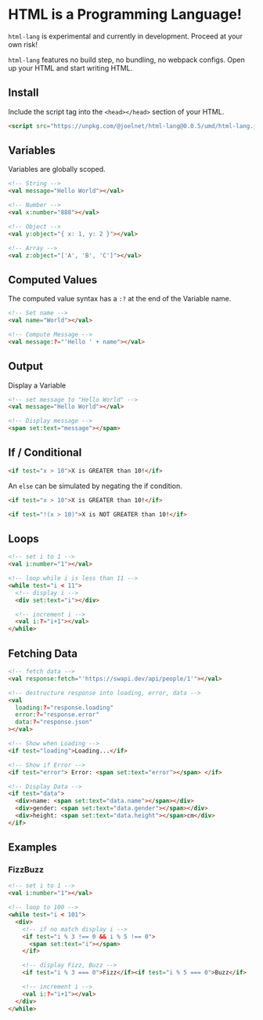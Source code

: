 # HTML is a Programming Language!

`html-lang` is experimental and currently in development. Proceed at your own risk!

`html-lang` features no build step, no bundling, no webpack configs. Open up your HTML and start writing HTML.

## Install

Include the script tag into the `<head></head>` section of your HTML.

```html
<script src="https://unpkg.com/@joelnet/html-lang@0.0.5/umd/html-lang.js"></script>
```

## Variables

Variables are globally scoped.

```html
<!-- String -->
<val message="Hello World"></val>

<!-- Number -->
<val x:number="888"></val>

<!-- Object -->
<val y:object="{ x: 1, y: 2 }"></val>

<!-- Array -->
<val z:object="['A', 'B', 'C']"></val>
```

## Computed Values

The computed value syntax has a `:?` at the end of the Variable name.

```html
<!-- Set name -->
<val name="World"></val>

<!-- Compute Message -->
<val message:?="'Hello ' + name"></val>
```

## Output

Display a Variable

```html
<!-- set message to "Hello World" -->
<val message="Hello World"></val>

<!-- Display message -->
<span set:text="message"></span>
```

## If / Conditional

```html
<if test="x > 10">X is GREATER than 10!</if>
```

An `else` can be simulated by negating the if condition.

```html
<if test="x > 10">X is GREATER than 10!</if>

<if test="!(x > 10)">X is NOT GREATER than 10!</if>
```

## Loops

```html
<!-- set i to 1 -->
<val i:number="1"></val>

<!-- loop while i is less than 11 -->
<while test="i < 11">
  <!-- display i -->
  <div set:text="i"></div>

  <!-- increment i -->
  <val i:?="i+1"></val>
</while>
```

## Fetching Data

```html
<!-- fetch data -->
<val response:fetch="'https://swapi.dev/api/people/1'"></val>

<!-- destructure response into loading, error, data -->
<val
  loading:?="response.loading"
  error:?="response.error"
  data:?="response.json"
></val>

<!-- Show when Loading -->
<if test="loading">Loading...</if>

<!-- Show if Error -->
<if test="error"> Error: <span set:text="error"></span> </if>

<!-- Display Data -->
<if test="data">
  <div>name: <span set:text="data.name"></span></div>
  <div>gender: <span set:text="data.gender"></span></div>
  <div>height: <span set:text="data.height"></span>cm</div>
</if>
```

## Examples

### FizzBuzz

```html
<!-- set i to 1 -->
<val i:number="1"></val>

<!-- loop to 100 -->
<while test="i < 101">
  <div>
    <!-- if no match display i -->
    <if test="i % 3 !== 0 && i % 5 !== 0">
      <span set:text="i"></span>
    </if>

    <!-- display Fizz, Buzz -->
    <if test="i % 3 === 0">Fizz</if><if test="i % 5 === 0">Buzz</if>

    <!-- increment i -->
    <val i:?="i+1"></val>
  </div>
</while>
```
